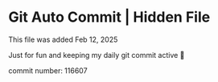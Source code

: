 # Git Auto Commit | Hidden File

This file was added Feb 12, 2025

Just for fun and keeping my daily git commit active 🤪

commit number: 116607
